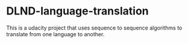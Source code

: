 # DLND-language-translation
This is a udacity project that uses sequence to sequence algorithms to translate from one language to another.
